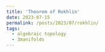 ```yaml
---
title: 'Theorem of Rokhlin'
date: 2023-07-15
permalink: /posts/2023/07/rokhlin/
tags:
  - algebraic topology
  - 3manifolds
---
```

